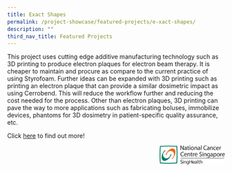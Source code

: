 ```yaml
---
title: Exact Shapes
permalink: /project-showcase/featured-projects/e-xact-shapes/
description: ""
third_nav_title: Featured Projects
---
```

This project uses cutting edge additive manufacturing technology such as 3D printing to produce electron plaques for electron beam therapy. It is cheaper to maintain and procure as compare to the current practice of using Styrofoam. Further ideas can be expanded with 3D printing such as printing an electron plaque that can provide a similar dosimetric impact as using Cerrobend. This will reduce the workflow further and reducing the cost needed for the process. Other than electron plaques, 3D printing can pave the way to more applications such as fabricating boluses, immobilize devices, phantoms for 3D dosimetry in patient-specific quality assurance, etc.

Click [here](/files/3d%20printed%20electron%20plaque.pdf) to find out more!

<img style="width:30%" src="/images/nccs%20logo.png" align="right">